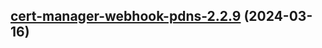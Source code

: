 

## [cert-manager-webhook-pdns-2.2.9](https://github.com/cyr-ius/truenas-charts/compare/cert-manager-webhook-pdns-2.2.8...cert-manager-webhook-pdns-2.2.9) (2024-03-16)

